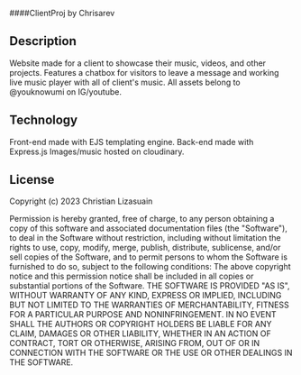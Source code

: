 ####ClientProj
by Chrisarev

Description
-------------------
Website made for a client to showcase their music, videos, and other projects. Features a chatbox for visitors to leave a message and working live music player with all of client's music. All assets belong to @youknowumi on IG/youtube.

Technology
-------------------
Front-end made with EJS templating engine. Back-end made with Express.js Images/music hosted on cloudinary.

License
-------------------
Copyright (c) 2023 Christian Lizasuain

Permission is hereby granted, free of charge, to any person obtaining a copy of this software and associated documentation files (the "Software"), to deal in the Software without restriction, including without limitation the rights to use, copy, modify, merge, publish, distribute, sublicense, and/or sell copies of the Software, and to permit persons to whom the Software is furnished to do so, subject to the following conditions: The above copyright notice and this permission notice shall be included in all copies or substantial portions of the Software. THE SOFTWARE IS PROVIDED "AS IS", WITHOUT WARRANTY OF ANY KIND, EXPRESS OR IMPLIED, INCLUDING BUT NOT LIMITED TO THE WARRANTIES OF MERCHANTABILITY, FITNESS FOR A PARTICULAR PURPOSE AND NONINFRINGEMENT. IN NO EVENT SHALL THE AUTHORS OR COPYRIGHT HOLDERS BE LIABLE FOR ANY CLAIM, DAMAGES OR OTHER LIABILITY, WHETHER IN AN ACTION OF CONTRACT, TORT OR OTHERWISE, ARISING FROM, OUT OF OR IN CONNECTION WITH THE SOFTWARE OR THE USE OR OTHER DEALINGS IN THE SOFTWARE.